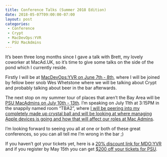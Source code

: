 ```yaml
---
title: Conference Talks (Summer 2018 Edition)
date: 2018-05-07T09:00:00-07:00
layout: post
categories:
 - Conference
 - Crypt
 - MacDevOps:YVR
 - PSU MacAdmins
---
```

It’s been three long months since I gave a talk with Brett, my lovely coworker at MacAd.UK, so it’s time to give some talks on the side of the pond which I currently reside. 

Firstly I will be at [MacDevOps:YVR on June 7th - 8th](https://mdoyvr.com/), where I will be joined by fellow beer snob Wes Whetstone where we will be talking about Crypt and probably talking about beer in the bar afterwards.

The next stop on my summer tour of places that aren’t the Bay Area will be [PSU MacAdmins on July 10th - 13th](https://macadmins.psu.edu/). I’m speaking on July 11th at 3:15PM in the snappily named room “TBA2”, where [I will be peering into my completely made up crystal ball and will be looking at where managing Apple devices is going and how that will affect our roles at Mac Admins](https://psumac2018.sched.com/event/EgH5/whats-next-a-look-into-the-crystal-ball-of-managing-macos-devices). 

I’m looking forward to seeing you all at one or both of these great conferences, so you can all tell me I’m wrong in the bar ;)

If you haven’t got your tickets yet, here is a [20% discount link for MDO:YVR](https://www.eventbrite.com/e/mdoyvr2018-tickets-38821491125?discount=Friends) and if you register by May 15th you can get [$200 off your tickets for PSU](http://macadmins.psu.edu/conference/registration/?utm_source=MacAdmins+Conference&utm_campaign=1c8fd02ec9-MacAdmins+2017+Full+Schedule+Posted&utm_medium=email&utm_term=0_d37a7e26fd-1c8fd02ec9-61480725).